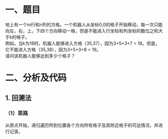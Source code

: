 # 一、题目
地上有一个m行和n列的方格。一个机器人从坐标0,0的格子开始移动，每一次只能向左，右，上，下四个方向移动一格，但是不能进入行坐标和列坐标的数位之和大于k的格子。  
例如，当k为18时，机器人能够进入方格（35,37），因为3+5+3+7 = 18。但是，它不能进入方格（35,38），因为3+5+3+8 = 19。  
请问该机器人能够达到多少个格子？  
# 二、分析及代码
## 1. 回溯法
### （1）思路
从原点开始，递归遍历所到位置各个方向所有格子及其附近格子的可达情况，并进行记录。
 
